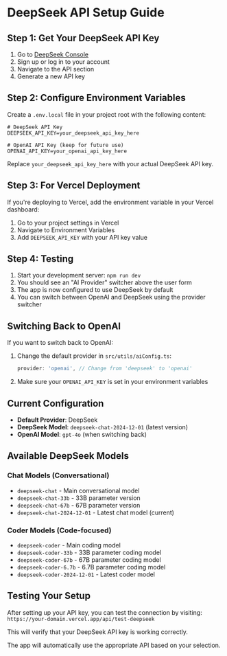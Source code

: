 # DeepSeek API Setup Guide

## Step 1: Get Your DeepSeek API Key

1. Go to [DeepSeek Console](https://platform.deepseek.com/)
2. Sign up or log in to your account
3. Navigate to the API section
4. Generate a new API key

## Step 2: Configure Environment Variables

Create a `.env.local` file in your project root with the following content:

```env
# DeepSeek API Key
DEEPSEEK_API_KEY=your_deepseek_api_key_here

# OpenAI API Key (keep for future use)
OPENAI_API_KEY=your_openai_api_key_here
```

Replace `your_deepseek_api_key_here` with your actual DeepSeek API key.

## Step 3: For Vercel Deployment

If you're deploying to Vercel, add the environment variable in your Vercel dashboard:

1. Go to your project settings in Vercel
2. Navigate to Environment Variables
3. Add `DEEPSEEK_API_KEY` with your API key value

## Step 4: Testing

1. Start your development server: `npm run dev`
2. You should see an "AI Provider" switcher above the user form
3. The app is now configured to use DeepSeek by default
4. You can switch between OpenAI and DeepSeek using the provider switcher

## Switching Back to OpenAI

If you want to switch back to OpenAI:

1. Change the default provider in `src/utils/aiConfig.ts`:
   ```typescript
   provider: 'openai', // Change from 'deepseek' to 'openai'
   ```

2. Make sure your `OPENAI_API_KEY` is set in your environment variables

## Current Configuration

- **Default Provider**: DeepSeek
- **DeepSeek Model**: `deepseek-chat-2024-12-01` (latest version)
- **OpenAI Model**: `gpt-4o` (when switching back)

## Available DeepSeek Models

### Chat Models (Conversational)
- `deepseek-chat` - Main conversational model
- `deepseek-chat-33b` - 33B parameter version
- `deepseek-chat-67b` - 67B parameter version
- `deepseek-chat-2024-12-01` - Latest chat model (current)

### Coder Models (Code-focused)
- `deepseek-coder` - Main coding model
- `deepseek-coder-33b` - 33B parameter coding model
- `deepseek-coder-67b` - 67B parameter coding model
- `deepseek-coder-6.7b` - 6.7B parameter coding model
- `deepseek-coder-2024-12-01` - Latest coder model

## Testing Your Setup

After setting up your API key, you can test the connection by visiting:
`https://your-domain.vercel.app/api/test-deepseek`

This will verify that your DeepSeek API key is working correctly.

The app will automatically use the appropriate API based on your selection. 